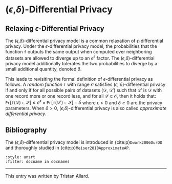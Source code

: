 # ($\epsilon$,$\delta$)-Differential Privacy

## Relaxing $\epsilon$-Differential Privacy
The ($\epsilon$,$\delta$)-differential privacy model is a common
relaxation of $\epsilon$-differential privacy. Under the
$\epsilon$-differential privacy model, the probabilities that the
function $\mathtt{f}$ outputs the same output when computed over
neighboring datasets are allowed to diverge up to an $e^\epsilon$
factor. The ($\epsilon$,$\delta$)-differential privacy model
additionally tolerates the two probabilities to diverge by a small
additional quantity, denoted $\delta$.  <!-- TODO : discuss why it is
useful (utility). -->

This leads to revisiting the formal definition of
$\epsilon$-differential privacy as follows. A *random function*
$\mathtt{f}$ with range $\mathcal{O}$ satisfies ($\epsilon$,
$\delta$)-differential privacy if and only if for all possible pairs
of datasets ($\mathcal{D}$, $\mathcal{D}'$) such that $\mathcal{D}'$
is $\mathcal{D}$ with one record more or one record less, and for
all $\mathcal{S} \subseteq \mathcal{O}$, then it holds that: $\mathtt{Pr} [ \mathtt{f} ( \mathcal{D} ) \in \mathcal{S} ] \leq
e^\mathbf{\epsilon} \times \mathtt{Pr} [ \mathtt{f} ( \mathcal{D}' )
\in \mathcal{S} ] + \delta$ where $\epsilon>0$ and $\delta \geq 0$ are
the privacy parameters. When $\delta>0$,
($\epsilon$,$\delta$)-differential privacy is also called *approximate
differential privacy*.



## Bibliography
The ($\epsilon$,$\delta$)-differential privacy model is introduced in
{cite:p}`Dwork2006OurDO` and thoroughly studied in
{cite:p}`Meiser2018ApproximateAP`.

```{bibliography}
:style: unsrt
:filter: docname in docnames
```

---
 
This entry was written by Tristan Allard.
